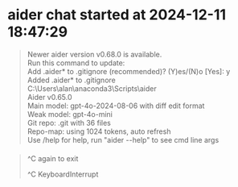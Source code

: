 
# aider chat started at 2024-12-11 18:47:29

> Newer aider version v0.68.0 is available.  
> Run this command to update:  
> Add .aider* to .gitignore (recommended)? (Y)es/(N)o [Yes]: y  
> Added .aider* to .gitignore  
> C:\Users\alan\anaconda3\Scripts\aider  
> Aider v0.65.0  
> Main model: gpt-4o-2024-08-06 with diff edit format  
> Weak model: gpt-4o-mini  
> Git repo: .git with 36 files  
> Repo-map: using 1024 tokens, auto refresh  
> Use /help <question> for help, run "aider --help" to see cmd line args  

#### <blank>  
>  
>  
> ^C again to exit  
>  
>  
> ^C KeyboardInterrupt  
